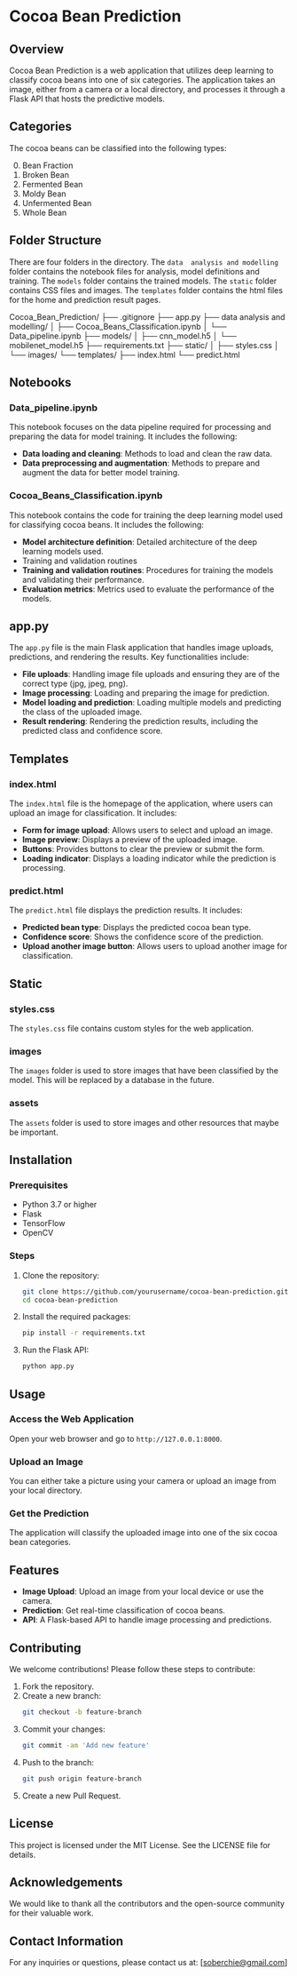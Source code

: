 # Cocoa Bean Prediction

## Overview

Cocoa Bean Prediction is a web application that utilizes deep learning to classify cocoa beans into one of six categories. The application takes an image, either from a camera or a local directory, and processes it through a Flask API that hosts the predictive models.

## Categories

The cocoa beans can be classified into the following types:

0. Bean Fraction
1. Broken Bean
2. Fermented Bean
3. Moldy Bean
4. Unfermented Bean
5. Whole Bean

## Folder Structure
There are four folders in the directory. The `data  analysis and modelling` folder contains the notebook files for analysis, model definitions and training. The `models` folder contains the trained models. The `static` folder contains CSS files and images. The `templates` folder contains the html files for the home and prediction result pages.

Cocoa_Bean_Prediction/
├── .gitignore
├── app.py
├── data analysis and modelling/
│   ├── Cocoa_Beans_Classification.ipynb
│   └── Data_pipeline.ipynb
├── models/
│   ├── cnn_model.h5
│   └── mobilenet_model.h5
├── requirements.txt
├── static/
│   ├── styles.css
│   └── images/
└── templates/
    ├── index.html
    └── predict.html


## Notebooks
### Data_pipeline.ipynb

This notebook focuses on the data pipeline required for processing and preparing the data for model training. It includes the following:

- **Data loading and cleaning**: Methods to load and clean the raw data.
- **Data preprocessing and augmentation**: Methods to prepare and augment the data for better model training.

### Cocoa_Beans_Classification.ipynb

This notebook contains the code for training the deep learning model used for classifying cocoa beans. It includes the following:

- **Model architecture definition**: Detailed architecture of the deep learning models used.
- Training and validation routines
- **Training and validation routines**: Procedures for training the models and validating their performance.
- **Evaluation metrics**: Metrics used to evaluate the performance of the models.


## app.py

The `app.py` file is the main Flask application that handles image uploads, predictions, and rendering the results. Key functionalities include:
- **File uploads**: Handling image file uploads and ensuring they are of the correct type (jpg, jpeg, png).
- **Image processing**: Loading and preparing the image for prediction.
- **Model loading and prediction**: Loading multiple models and predicting the class of the uploaded image.
- **Result rendering**: Rendering the prediction results, including the predicted class and confidence score.
## Templates

### index.html
The `index.html` file is the homepage of the application, where users can upload an image for classification. It includes:
- **Form for image upload**: Allows users to select and upload an image.
- **Image preview**: Displays a preview of the uploaded image.
- **Buttons**: Provides buttons to clear the preview or submit the form.
- **Loading indicator**: Displays a loading indicator while the prediction is processing.

### predict.html
The `predict.html` file displays the prediction results. It includes:
- **Predicted bean type**: Displays the predicted cocoa bean type.
- **Confidence score**: Shows the confidence score of the prediction.
- **Upload another image button**: Allows users to upload another image for classification.

## Static

### styles.css

The `styles.css` file contains custom styles for the web application.

### images

The `images` folder is used to store images that have been classified by the model. This will be replaced by a database in the future.

### assets

The `assets` folder is used to store images and other resources that maybe be important.

## Installation

### Prerequisites

- Python 3.7 or higher
- Flask
- TensorFlow
- OpenCV

### Steps
1. Clone the repository:
    ```bash
    git clone https://github.com/yourusername/cocoa-bean-prediction.git
    cd cocoa-bean-prediction
    ```
2. Install the required packages:
    ```bash
    pip install -r requirements.txt
    ```
3. Run the Flask API:
    ```bash
    python app.py
    ```

## Usage
### Access the Web Application
Open your web browser and go to `http://127.0.0.1:8000`.

### Upload an Image
You can either take a picture using your camera or upload an image from your local directory.

### Get the Prediction
The application will classify the uploaded image into one of the six cocoa bean categories.

## Features
- **Image Upload**: Upload an image from your local device or use the camera.
- **Prediction**: Get real-time classification of cocoa beans.
- **API**: A Flask-based API to handle image processing and predictions.

## Contributing
We welcome contributions! Please follow these steps to contribute:
1. Fork the repository.
2. Create a new branch:
    ```bash
    git checkout -b feature-branch
    ```
3. Commit your changes:
    ```bash
    git commit -am 'Add new feature'
    ```
4. Push to the branch:
    ```bash
    git push origin feature-branch
    ```
5. Create a new Pull Request.

## License
This project is licensed under the MIT License. See the LICENSE file for details.

## Acknowledgements
We would like to thank all the contributors and the open-source community for their valuable work.

## Contact Information
For any inquiries or questions, please contact us at: [soberchie@gmail.com]